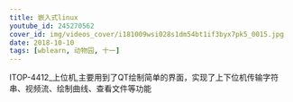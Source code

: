 ```yaml
---
title: 嵌入式linux
youtube_id: 245270562
cover_id: img/videos_cover/i181009wsi028s1dm54bt1if3byx7pk5_0015.jpg
date: 2018-10-10
tags: [wblearn, 动物园, 十一]
---
```


ITOP-4412_上位机,主要用到了QT绘制简单的界面，实现了上下位机传输字符串、视频流、绘制曲线、查看文件等功能
